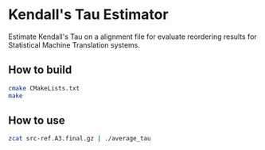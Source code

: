 Kendall's Tau Estimator
=====================


Estimate Kendall's Tau on a alignment file for evaluate reordering results for Statistical Machine Translation systems.

How to build
---

```bash
cmake CMakeLists.txt
make
```

How to use
---

```bash
zcat src-ref.A3.final.gz | ./average_tau
```
